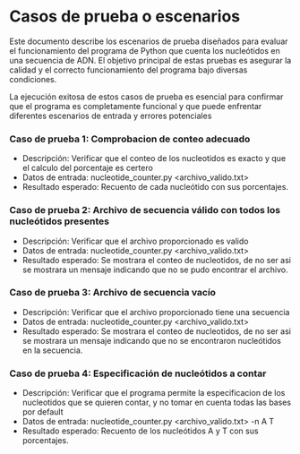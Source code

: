 # Casos de prueba o escenarios

Este documento describe los escenarios de prueba diseñados para evaluar el funcionamiento del programa de Python que cuenta los nucleótidos en una secuencia de ADN. El objetivo principal de estas pruebas es asegurar la calidad y el correcto funcionamiento del programa bajo diversas condiciones.
    
La ejecución exitosa de estos casos de prueba es esencial para confirmar que el programa es completamente funcional y que puede enfrentar diferentes escenarios de entrada y errores potenciales
    
### Caso de prueba 1: Comprobacion de conteo adecuado 
- Descripción: Verificar que el conteo de los nucleotidos es exacto y que el calculo del porcentaje es certero
- Datos de entrada: nucleotide_counter.py <archivo_valido.txt> 
- Resultado esperado: Recuento de cada nucleótido con sus porcentajes.

### Caso de prueba 2: Archivo de secuencia válido con todos los nucleótidos presentes
- Descripción: Verificar que el archivo proporcionado es valido
- Datos de entrada: nucleotide_counter.py <archivo_valido.txt>
- Resultado esperado: Se mostrara el conteo de nucleotidos, de no ser asi se mostrara un mensaje indicando que no se pudo encontrar el archivo.

### Caso de prueba 3: Archivo de secuencia vacío
- Descripción: Verificar que el archivo proporcionado tiene una secuencia 
- Datos de entrada: nucleotide_counter.py <archivo_valido.txt>
- Resultado esperado: Se mostrara el conteo de nucleotidos, de no ser asi se mostrara un mensaje indicando que no se encontraron nucleótidos en la secuencia.

### Caso de prueba 4: Especificación de nucleótidos a contar
- Descripción: Verificar que el programa permite la especificacion de los nucleotidos que se quieren contar, y no tomar en cuenta todas las bases por default 
- Datos de entrada: nucleotide_counter.py <archivo_valido.txt> -n A T
- Resultado esperado: Recuento de los nucleótidos A y T con sus porcentajes.




        
